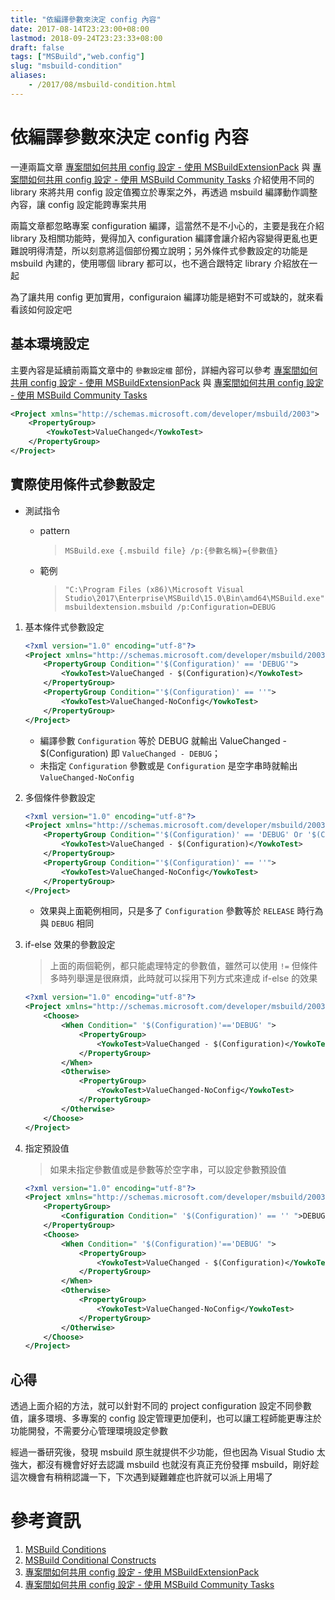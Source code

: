 ```yaml
---
title: "依編譯參數來決定 config 內容"
date: 2017-08-14T23:23:00+08:00
lastmod: 2018-09-24T23:23:33+08:00
draft: false
tags: ["MSBuild","web.config"]
slug: "msbuild-condition"
aliases:
    - /2017/08/msbuild-condition.html
---
```

# 依編譯參數來決定 config 內容
一連兩篇文章 [專案間如何共用 config 設定 - 使用 MSBuildExtensionPack](https://blog.yowko.com/2017/08/shared-config.html) 與 [專案間如何共用 config 設定 - 使用 MSBuild Community Tasks](https://blog.yowko.com/2017/08/config-msbuild-community-tasks.html) 介紹使用不同的 library 來將共用 config 設定值獨立於專案之外，再透過 msbuild 編譯動作調整內容，讓 config 設定能跨專案共用

兩篇文章都忽略專案 configuration 編譯，這當然不是不小心的，主要是我在介紹 library 及相關功能時，覺得加入 configuration 編譯會讓介紹內容變得更亂也更難說明得清楚，所以刻意將這個部份獨立說明；另外條件式參數設定的功能是 msbuild 內建的，使用哪個 library 都可以，也不適合跟特定 library 介紹放在一起

為了讓共用 config 更加實用，configuraion 編譯功能是絕對不可或缺的，就來看看該如何設定吧

## 基本環境設定

主要內容是延續前兩篇文章中的 `參數設定檔` 部份，詳細內容可以參考 [專案間如何共用 config 設定 - 使用 MSBuildExtensionPack](https://blog.yowko.com/2017/08/shared-config.html) 與 [專案間如何共用 config 設定 - 使用 MSBuild Community Tasks](https://blog.yowko.com/2017/08/config-msbuild-community-tasks.html)

```xml
<Project xmlns="http://schemas.microsoft.com/developer/msbuild/2003">
    <PropertyGroup>
        <YowkoTest>ValueChanged</YowkoTest>
    </PropertyGroup> 
</Project>
```

## 實際使用條件式參數設定

*   測試指令
    *   pattern

        > `MSBuild.exe {.msbuild file} /p:{參數名稱}={參數值}`

    *   範例

        > `"C:\Program Files (x86)\Microsoft Visual Studio\2017\Enterprise\MSBuild\15.0\Bin\amd64\MSBuild.exe" msbuildextension.msbuild /p:Configuration=DEBUG`

1.  基本條件式參數設定

    ```xml
    <?xml version="1.0" encoding="utf-8"?>
    <Project xmlns="http://schemas.microsoft.com/developer/msbuild/2003">
        <PropertyGroup Condition="'$(Configuration)' == 'DEBUG'">
            <YowkoTest>ValueChanged - $(Configuration)</YowkoTest>
        </PropertyGroup> 
        <PropertyGroup Condition="'$(Configuration)' == ''">
            <YowkoTest>ValueChanged-NoConfig</YowkoTest>
        </PropertyGroup>
    </Project>
    ```

    *   編譯參數 `Configuration` 等於 DEBUG 就輸出 ValueChanged - $(Configuration) 即 `ValueChanged - DEBUG`；
    *   未指定 `Configuration` 參數或是 `Configuration` 是空字串時就輸出 `ValueChanged-NoConfig`

2.  多個條件參數設定

    ```xml
    <?xml version="1.0" encoding="utf-8"?>
    <Project xmlns="http://schemas.microsoft.com/developer/msbuild/2003">
        <PropertyGroup Condition="'$(Configuration)' == 'DEBUG' Or '$(Configuration)' == 'RELEASE'">
            <YowkoTest>ValueChanged - $(Configuration)</YowkoTest>
        </PropertyGroup> 
        <PropertyGroup Condition="'$(Configuration)' == ''">
            <YowkoTest>ValueChanged-NoConfig</YowkoTest>
        </PropertyGroup>
    </Project>
    ```

    *   效果與上面範例相同，只是多了 `Configuration` 參數等於 `RELEASE` 時行為與 `DEBUG` 相同

3.  if-else 效果的參數設定

    > 上面的兩個範例，都只能處理特定的參數值，雖然可以使用 `!=` 但條件多時列舉還是很麻煩，此時就可以採用下列方式來達成 if-else 的效果

    ```xml
    <?xml version="1.0" encoding="utf-8"?>
    <Project xmlns="http://schemas.microsoft.com/developer/msbuild/2003">
        <Choose>  
            <When Condition=" '$(Configuration)'=='DEBUG' ">  
                <PropertyGroup>  
                    <YowkoTest>ValueChanged - $(Configuration)</YowkoTest>
                </PropertyGroup>  
            </When>  
            <Otherwise>  
                <PropertyGroup>  
                    <YowkoTest>ValueChanged-NoConfig</YowkoTest>
                </PropertyGroup>  
            </Otherwise>  
        </Choose>  
    </Project>
    ```

4.  指定預設值

    > 如果未指定參數值或是參數等於空字串，可以設定參數預設值

    ```xml
    <?xml version="1.0" encoding="utf-8"?>
    <Project xmlns="http://schemas.microsoft.com/developer/msbuild/2003">
        <PropertyGroup>
            <Configuration Condition=" '$(Configuration)' == '' ">DEBUG</Configuration>
        </PropertyGroup> 
        <Choose>  
            <When Condition=" '$(Configuration)'=='DEBUG' ">  
                <PropertyGroup>  
                    <YowkoTest>ValueChanged - $(Configuration)</YowkoTest>
                </PropertyGroup>  
            </When>  
            <Otherwise>  
                <PropertyGroup>  
                    <YowkoTest>ValueChanged-NoConfig</YowkoTest>
                </PropertyGroup>  
            </Otherwise>  
        </Choose>  
    </Project>
    ```

## 心得

透過上面介紹的方法，就可以針對不同的 project configuration 設定不同參數值，讓多環境、多專案的 config 設定管理更加便利，也可以讓工程師能更專注於功能開發，不需要分心管理環境設定參數

經過一番研究後，發現 msbuild 原生就提供不少功能，但也因為 Visual Studio 太強大，都沒有機會好好去認識 msbuild 也就沒有真正充份發揮 msbuild，剛好趁這次機會有稍稍認識一下，下次遇到疑難雜症也許就可以派上用場了

# 參考資訊

1.  [MSBuild Conditions](https://msdn.microsoft.com/en-us/library/7szfhaft.aspx)
2.  [MSBuild Conditional Constructs](https://docs.microsoft.com/en-us/visualstudio/msbuild/msbuild-conditional-constructs)
3.  [專案間如何共用 config 設定 - 使用 MSBuildExtensionPack](https://blog.yowko.com/2017/08/shared-config.html)
4.  [專案間如何共用 config 設定 - 使用 MSBuild Community Tasks](https://blog.yowko.com/2017/08/config-msbuild-community-tasks.html)
